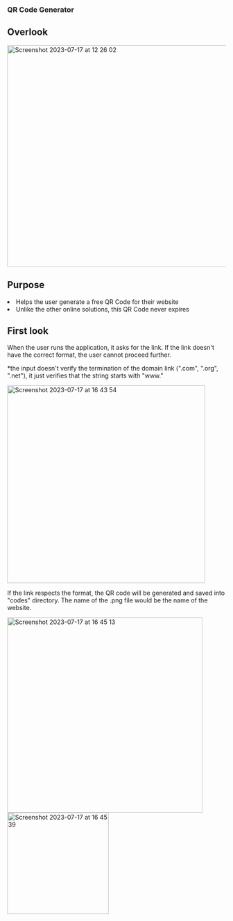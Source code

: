 ### QR Code Generator 

## Overlook 

<img width="511" alt="Screenshot 2023-07-17 at 12 26 02" src="https://github.com/StefanIancu/projects/assets/124818078/61b15851-745e-415d-8211-a14a57fad343">

## Purpose

<li>Helps the user generate a free QR Code for their website</li>
<li>Unlike the other online solutions, this QR Code never expires</li>

## First look 

When the user runs the application, it asks for the link. If the link doesn't have the correct format, the user cannot proceed further. 

*the input doesn't verify the termination of the domain link (".com", ".org", ".net"), it just verifies that the string starts with "www."

<img width="456" alt="Screenshot 2023-07-17 at 16 43 54" src="https://github.com/StefanIancu/projects/assets/124818078/a20fe665-9157-447e-8332-eea73b2768a7">

If the link respects the format, the QR code will be generated and saved into "codes" directory. The name of the .png file would be the name of the website. 

<img width="450" alt="Screenshot 2023-07-17 at 16 45 13" src="https://github.com/StefanIancu/projects/assets/124818078/c4b5eedb-ad37-4aad-bbff-63e725955462">

<img width="234" alt="Screenshot 2023-07-17 at 16 45 39" src="https://github.com/StefanIancu/projects/assets/124818078/a99b0613-425a-4ee2-bd4e-ca73cdb1fd20">
